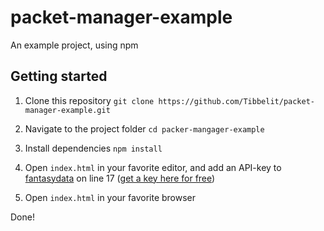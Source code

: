 # packet-manager-example
An example project, using npm

## Getting started

1. Clone this repository
`git clone https://github.com/Tibbelit/packet-manager-example.git`

2. Navigate to the project folder
`cd packer-mangager-example`

3. Install dependencies
`npm install`

4. Open `index.html` in your favorite editor, and add an API-key to [fantasydata](https://fantasydata.com) on line 17 ([get a key here for free](https://fantasydata.com/pricing/nhl-data-api.aspx))

5. Open `index.html` in your favorite browser

Done!
